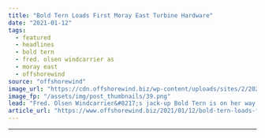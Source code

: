 ```yaml
---
title: "Bold Tern Loads First Moray East Turbine Hardware"
date: "2021-01-12"
tags: 
  - featured
  - headlines
  - bold tern
  - fred. olsen windcarrier as
  - moray east
  - offshorewind
source: "offshorewind"
image_url: "https://cdn.offshorewind.biz/wp-content/uploads/sites/2/2021/01/12152005/Bold-Tern-Loads-First-Moray-East-Turbine-Hardware.png"
image_fp: "/assets/img/post_thumbnails/39.png"
lead: "Fred. Olsen Windcarrier&#8217;s jack-up Bold Tern is on her way to install the first"
article_url: "https://www.offshorewind.biz/2021/01/12/bold-tern-loads-first-moray-east-turbine-hardware/"
---
```


---
